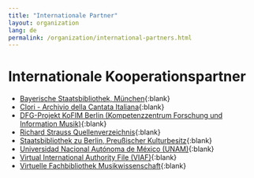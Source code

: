 ```yaml
---
title: "Internationale Partner"
layout: organization
lang: de
permalink: /organization/international-partners.html
---
```


# Internationale Kooperationspartner

* [Bayerische Staatsbibliothek, München](http://www.bsb-muenchen.de/){:blank}
* [Clori - Archivio della Cantata Italiana](http://www.cantataitaliana.it/){:blank}
* [DFG-Projekt KoFIM Berlin (Kompetenzzentrum Forschung und Information Musik)](http://staatsbibliothek-berlin.de/die-staatsbibliothek/abteilungen/musik/projekte/dfg-projekt-kofim-berlin/){:blank}
* [Richard Strauss Quellenverzeichnis](http://www.rsi-rsqv.de/){:blank}
* [Staatsbibliothek zu Berlin, Preußischer Kulturbesitz](http://staatsbibliothek-berlin.de/de/){:blank}
* [Universidad Nacional Autónoma de México (UNAM)](https://www.unam.mx/){:blank}
* [Virtual International Authority File (VIAF)](https://viaf.org/){:blank}
* [Virtuelle Fachbibliothek Musikwissenschaft](http://www.vifamusik.de/){:blank}